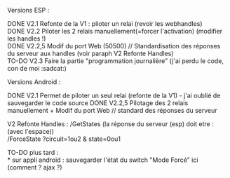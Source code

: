 Versions ESP : 

DONE	V2.1  	Refonte de la V1 : piloter un relai (revoir les webhandles)<br>
DONE	V2.2  	Piloter les 2 relais manuellement(=forcer l'activation) (modifier les handles !)<br>
DONE	V2.2,5	Modif du port Web (50500) // Standardisation des réponses du serveur aux handles (voir paraph V2 Refonte Handles)<br>
TO-DO	V2.3  	Faire la partie "programmation journalière" (j'ai perdu le code, con de moi :sadcat:)<br>

Versions Android :

DONE	V2.1	Permet de piloter un seul relai (refonte de la V1) - j'ai oublié de sauvegarder le code source
DONE 	V2.2,5	Pilotage des 2 relais manuellement + Modif du port Web // standard des réponses du serveur

V2 Refonte Handles :
/GetStates (la réponse du serveur (esp) doit etre : <CC1State> <CC2State> (avec l'espace))<br>
/ForceState ?circuit=1ou2 & state=0ou1


TO-DO plus tard :<br>
\* sur appli android :  sauvegarder l'état du switch "Mode Forcé" ici (comment ? ajax ?)